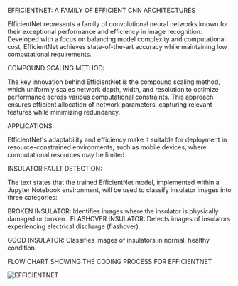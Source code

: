 EFFICIENTNET: A FAMILY OF EFFICIENT CNN ARCHITECTURES

EfficientNet represents a family of convolutional neural networks known for their exceptional performance and efficiency in image recognition. Developed with a focus on balancing model complexity and computational cost, EfficientNet achieves state-of-the-art accuracy while maintaining low computational requirements.   

COMPOUND SCALING METHOD:

The key innovation behind EfficientNet is the compound scaling method, which uniformly scales network depth, width, and resolution to optimize performance across various computational constraints. This approach ensures efficient allocation of network parameters, capturing relevant features while minimizing redundancy.   

APPLICATIONS:

EfficientNet's adaptability and efficiency make it suitable for deployment in resource-constrained environments, such as mobile devices, where computational resources may be limited.   

INSULATOR FAULT DETECTION:

The text states that the trained EfficientNet model, implemented within a Jupyter Notebook environment, will be used to classify insulator images into three categories:

BROKEN INSULATOR: Identifies images where the insulator is physically damaged or broken
.
FLASHOVER INSULATOR: Detects images of insulators experiencing electrical discharge (flashover).

GOOD INSULATOR: Classifies images of insulators in normal, healthy condition.

FLOW CHART SHOWING THE CODING PROCESS FOR EFFICIENTNET

![EFFICIENTNET](https://github.com/user-attachments/assets/74188bc2-8d27-4d96-b5be-3e2db16e1717)

